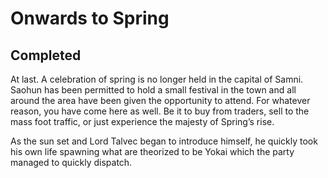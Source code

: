 # Onwards to Spring

## Completed

At last. A celebration of spring is no longer held in the capital of Samni. Saohun has been permitted to hold a small festival in the town and all around the area have been given the opportunity to attend. For whatever reason, you have come here as well. Be it to buy from traders, sell to the mass foot traffic, or just experience the majesty of Spring’s rise. 

As the sun set and Lord Talvec began to introduce himself, he quickly took his own life spawning what are theorized to be Yokai which the party managed to quickly dispatch.